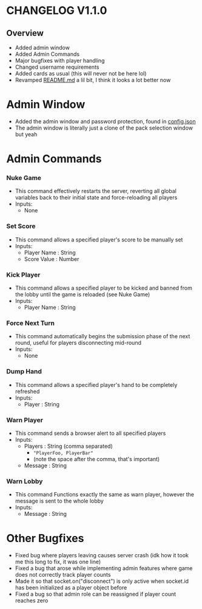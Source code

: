 # CHANGELOG V1.1.0

## Overview
  - Added admin window
  - Added Admin Commands
  - Major bugfixes with player handling
  - Changed username requirements
  - Added cards as usual (this will never not be here lol)
  - Revamped [README.md](README.md) a lil bit, I think it looks a lot better now


# Admin Window
  - Added the admin window and password protection, found in [config.json](config.json)
  - The admin window is literally just a clone of the pack selection window but yeah

# Admin Commands

### Nuke Game
- This command effectively restarts the server, reverting all global variables back to their initial state and force-reloading all players
- Inputs:
    - None
### Set Score
- This command allows a specified player's score to be manually set
- Inputs:
    - Player Name : String
    - Score Value : Number
### Kick Player
- This command allows a specified player to be kicked and banned from the lobby until the game is reloaded (see Nuke Game)
- Inputs:
    - Player Name : String
### Force Next Turn
- This command automatically begins the submission phase of the next round, useful for players disconnecting mid-round
- Inputs:
    - None
### Dump Hand
- This command allows a specified player's hand to be completely refreshed
- Inputs:
    - Player : String
### Warn Player
- This command sends a browser alert to all specified players
- Inputs:
    - Players : String (comma separated)
        - ``"PlayerFoo, PlayerBar"``
        - (note the space after the comma, that's important)
    - Message : String
### Warn Lobby
- This command Functions exactly the same as warn player, however the message is sent to the whole lobby
- Inputs:
    - Message : String

# Other Bugfixes
  - Fixed bug where players leaving causes server crash (idk how it took me this long to fix, it was one line)
  - Fixed a bug that arose while implementing admin features where game does not correctly track player counts
  - Made it so that socket.on("disconnect") is only active when socket.id has been initialized as a player object before
  - Fixed a bug so that admin role can be reassigned if player count reaches zero